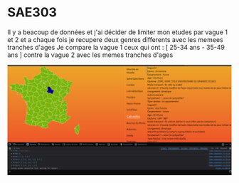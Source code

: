 # SAE303

Il y a beacoup de données et j'ai décider de limiter mon etudes par vague 1 et 2 et a chaque fois je recupere deux genres differents avec les memees tranches d'ages
Je compare la vague 1 ceux qui ont : [ 25-34 ans - 35-49 ans ] contre la vague 2 avec les memes tranches d'ages

<img src="/src/assets/img/map.png">
